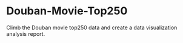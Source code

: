 # Douban-Movie-Top250
Climb the Douban movie top250 data and create a data visualization analysis report.
